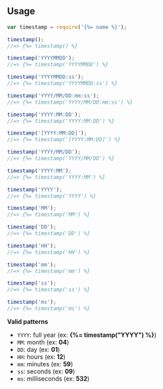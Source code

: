 ## Usage

```js
var timestamp = require('{%= name %}');

timestamp();
//=> {%= timestamp() %}

timestamp('YYYYMMDD');
//=> {%= timestamp('YYYYMMDD') %}

timestamp('YYYYMMDD:ss');
//=> {%= timestamp('YYYYMMDD:ss') %}

timestamp('YYYY/MM/DD:mm:ss');
//=> {%= timestamp('YYYY/MM/DD:mm:ss') %}

timestamp('YYYY:MM:DD');
//=> {%= timestamp('YYYY:MM:DD') %}

timestamp('[YYYY:MM:DD]');
//=> {%= timestamp('[YYYY:MM:DD]') %}

timestamp('YYYY/MM/DD');
//=> {%= timestamp('YYYY/MM/DD') %}

timestamp('YYYY:MM');
//=> {%= timestamp('YYYY:MM') %}

timestamp('YYYY');
//=> {%= timestamp('YYYY') %}

timestamp('MM');
//=> {%= timestamp('MM') %}

timestamp('DD');
//=> {%= timestamp('DD') %}

timestamp('HH');
//=> {%= timestamp('HH') %}

timestamp('mm');
//=> {%= timestamp('mm') %}

timestamp('ss');
//=> {%= timestamp('ss') %}

timestamp('ms');
//=> {%= timestamp('ms') %}
```

**Valid patterns**

- `YYYY`: full year (ex: **{%= timestamp("YYYY") %}**)
- `MM`: month (ex: **04**)
- `DD`: day (ex: **01**)
- `HH`: hours (ex: **12**)
- `mm`: minutes (ex: **59**)
- `ss`: seconds (ex: **09**)
- `ms`: milliseconds (ex: **532**)
